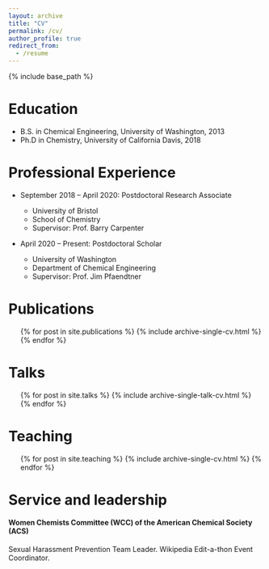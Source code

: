 ```yaml
---
layout: archive
title: "CV"
permalink: /cv/
author_profile: true
redirect_from:
  - /resume
---
```


{% include base_path %}

Education
======
* B.S. in Chemical Engineering, University of Washington, 2013
* Ph.D in Chemistry, University of California Davis, 2018

Professional Experience
======
* September 2018 – April 2020: Postdoctoral Research Associate
  * University of Bristol
  * School of Chemistry
  * Supervisor: Prof. Barry Carpenter

* April 2020 – Present: Postdoctoral Scholar
  * University of Washington
  * Department of Chemical Engineering
  * Supervisor: Prof. Jim Pfaendtner
  
Publications
======
  <ul>{% for post in site.publications %}
    {% include archive-single-cv.html %}
  {% endfor %}</ul>
  
Talks
======
  <ul>{% for post in site.talks %}
    {% include archive-single-talk-cv.html %}
  {% endfor %}</ul>
  
Teaching
======
  <ul>{% for post in site.teaching %}
    {% include archive-single-cv.html %}
  {% endfor %}</ul>
  
Service and leadership
======
#### Women Chemists Committee (WCC) of the American Chemical Society (ACS)
Sexual Harassment Prevention Team Leader. 
Wikipedia Edit-a-thon Event Coordinator. 
